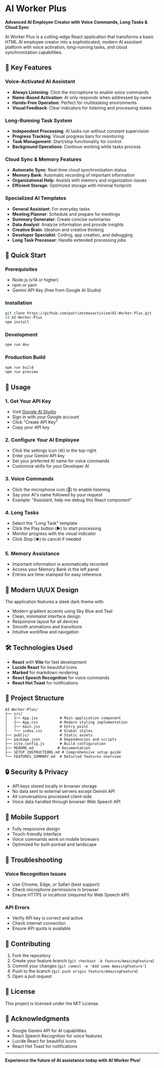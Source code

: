# AI Worker Plus

**Advanced AI Employee Creator with Voice Commands, Long Tasks & Cloud Sync**

AI Worker Plus is a cutting-edge React application that transforms a basic HTML AI employee creator into a sophisticated, modern AI assistant platform with voice activation, long-running tasks, and cloud synchronization capabilities.

## 🌟 Key Features

### Voice-Activated AI Assistant
- **Always Listening**: Click the microphone to enable voice commands
- **Name-Based Activation**: AI only responds when addressed by name
- **Hands-Free Operation**: Perfect for multitasking environments
- **Visual Feedback**: Clear indicators for listening and processing states

### Long-Running Task System
- **Independent Processing**: AI tasks run without constant supervision
- **Progress Tracking**: Visual progress bars for monitoring
- **Task Management**: Start/stop functionality for control
- **Background Operations**: Continue working while tasks process

### Cloud Sync & Memory Features
- **Automatic Sync**: Real-time cloud synchronization status
- **Memory Bank**: Automatic recording of important information
- **Organizational Help**: Assists with memory and organization issues
- **Efficient Storage**: Optimized storage with minimal footprint

### Specialized AI Templates
- **General Assistant**: For everyday tasks
- **Meeting Planner**: Schedule and prepare for meetings
- **Summary Generator**: Create concise summaries
- **Data Analyst**: Analyze information and provide insights
- **Creative Brain**: Ideation and creative thinking
- **Developer Specialist**: Coding, app creation, and debugging
- **Long Task Processor**: Handle extended processing jobs

## 🚀 Quick Start

### Prerequisites
- Node.js (v14 or higher)
- npm or yarn
- Gemini API Key (free from Google AI Studio)

### Installation
```bash
git clone https://github.com/patriotnewsactivism/AI-Worker-Plus.git
cd AI-Worker-Plus
npm install
```

### Development
```bash
npm run dev
```

### Production Build
```bash
npm run build
npm run preview
```

## 🔧 Usage

### 1. Get Your API Key
- Visit [Google AI Studio](https://aistudio.google.com/apikey)
- Sign in with your Google account
- Click "Create API Key"
- Copy your API key

### 2. Configure Your AI Employee
- Click the settings icon (⚙️) in the top-right
- Enter your Gemini API key
- Set your preferred AI name for voice commands
- Customize skills for your Developer AI

### 3. Voice Commands
- Click the microphone icon (🎤) to enable listening
- Say your AI's name followed by your request
- Example: "Assistant, help me debug this React component"

### 4. Long Tasks
- Select the "Long Task" template
- Click the Play button (▶️) to start processing
- Monitor progress with the visual indicator
- Click Stop (⏹️) to cancel if needed

### 5. Memory Assistance
- Important information is automatically recorded
- Access your Memory Bank in the left panel
- Entries are time-stamped for easy reference

## 🎨 Modern UI/UX Design

The application features a sleek dark theme with:
- Modern gradient accents using Sky Blue and Teal
- Clean, minimalist interface design
- Responsive layout for all devices
- Smooth animations and transitions
- Intuitive workflow and navigation

## 🛠️ Technologies Used

- **React** with **Vite** for fast development
- **Lucide React** for beautiful icons
- **Marked** for markdown rendering
- **React Speech Recognition** for voice commands
- **React Hot Toast** for notifications

## 📁 Project Structure

```
AI-Worker-Plus/
├── src/
│   ├── App.jsx          # Main application component
│   ├── App.css          # Modern styling implementation
│   ├── main.jsx         # Entry point
│   └── index.css        # Global styles
├── public/              # Static assets
├── package.json         # Dependencies and scripts
├── vite.config.js       # Build configuration
├── README.md           # Documentation
├── SETUP_INSTRUCTIONS.md # Comprehensive setup guide
└── FEATURES_SUMMARY.md  # Detailed features overview
```

## 🔒 Security & Privacy

- API keys stored locally in browser storage
- No data sent to external servers except Gemini API
- All conversations processed client-side
- Voice data handled through browser Web Speech API

## 📱 Mobile Support

- Fully responsive design
- Touch-friendly interface
- Voice commands work on mobile browsers
- Optimized for both portrait and landscape

## 🐛 Troubleshooting

### Voice Recognition Issues
- Use Chrome, Edge, or Safari (best support)
- Check microphone permissions in browser
- Ensure HTTPS or localhost (required for Web Speech API)

### API Errors
- Verify API key is correct and active
- Check internet connection
- Ensure API quota is available

## 🤝 Contributing

1. Fork the repository
2. Create your feature branch (`git checkout -b feature/AmazingFeature`)
3. Commit your changes (`git commit -m 'Add some AmazingFeature'`)
4. Push to the branch (`git push origin feature/AmazingFeature`)
5. Open a pull request

## 📄 License

This project is licensed under the MIT License.

## 🙏 Acknowledgments

- Google Gemini API for AI capabilities
- React Speech Recognition for voice features
- Lucide React for beautiful icons
- React Hot Toast for notifications

---

**Experience the future of AI assistance today with AI Worker Plus!**